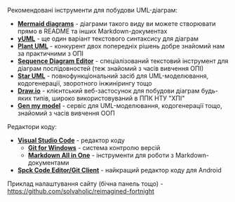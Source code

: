 Рекомендовані інструменти для побудови UML-діаграм:
* [**Mermaid diagrams**](https://mermaid.live/edit) - діаграми такого виду ви можете створювати прямо в README та інших Markdown-документах
* [**yUML**](https://yuml.me/diagram/scruffy/class/draw) - ще один варіант текстового синтаксису для діаграм
* [**Plant UML**](https://www.planttext.com/) - конкурент двох попередніх рішень добре знайомий нам за практичними з ОПІ
* [**Sequence Diagram Editor**](https://sequencediagram.org/) - спеціалізований текстовий інструмент для діаграм послідовностей (теж знайомий з часів вивчення ОПІ)
* [**Star UML**](https://staruml.io/) - повнофункціональний засіб для UML-моделювання, кодогенерації, зворотного інжинірингу тощо
* [**Draw.io**](https://www.diagrams.net/) - клієнтський веб-застосунок для побудови діаграм будь-яких типів, широко використовуваний в ППК НТУ "ХПІ"
* [**Gen my model**](https://www.genmymodel.com/) - сервіс для UML-моделювання, кодогенерації тощо, знайомий з часів вивчення ООП

Редактори коду:
* [**Visual Studio Code**](https://code.visualstudio.com/) - редактор коду
  * [**Git for Windows**](https://gitforwindows.org/) - система контролю версій
  * [**Markdown All in One**](https://marketplace.visualstudio.com/items?itemName=yzhang.markdown-all-in-one) - інструменти для роботи з Markdown-документами 
* [**Spck Code Editor/Git Client**](https://www.google.com/url?sa=t&source=web&rct=j&url=https://play.google.com/store/apps/details%3Fid%3Dio.spck%26hl%3Den_IN&ved=2ahUKEwiiuJzwjrj9AhWEjqQKHYR9CKwQjjh6BAgMEAE&usg=AOvVaw27IIIlgi7v0kfiTFCLh6-3) - найкращий редактор коду для Android


Приклад налаштування сайту (бічна панель тощо) - https://github.com/solvaholic/reimagined-fortnight
